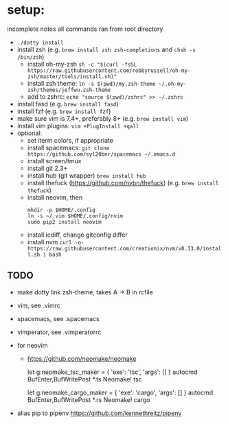 # setup:

incomplete notes
all commands ran from root directory

- `./dotty install`
- install zsh (e.g. `brew install zsh zsh-completions` and `chsh -s /bin/zsh`)
  - install oh-my-zsh
    `sh -c "$(curl -fsSL https://raw.githubusercontent.com/robbyrussell/oh-my-zsh/master/tools/install.sh)"`
  - install zsh theme:
    `ln -s $(pwd)/my.zsh-theme ~/.oh-my-zsh/themes/jeffwu.zsh-theme`
  - add to zshrc:
    `echo "source $(pwd)/zshrc" >> ~/.zshrc`
- install fasd (e.g. `brew install fasd`)
- install fzf (e.g. `brew install fzf`)
- make sure vim is 7.4+, preferably 8+ (e.g. `brew install vim`)
- install vim plugins: `vim +PlugInstall +qall`
- optional:
  - set iterm colors, if appropriate
  - install spacemacs:
    `git clone https://github.com/syl20bnr/spacemacs ~/.emacs.d`
  - install screen/tmux
  - install git 2.3+
  - install hub (git wrapper) `brew install hub`
  - install thefuck (https://github.com/nvbn/thefuck) (e.g. `brew install thefuck`)
  - install neovim, then
    ```
    mkdir -p $HOME/.config
    ln -s ~/.vim $HOME/.config/nvim
    sudo pip2 install neovim
    ```
  - install icdiff, change gitconfig differ
  - install nvm
    `curl -o- https://raw.githubusercontent.com/creationix/nvm/v0.33.0/install.sh | bash`

## TODO
  - make dotty link zsh-theme, takes A -> B in rcfile
  - vim, see .vimrc
  - spacemacs, see .spacemacs
  - vimperator, see .vimperatorrc
  - for neovim
    - https://github.com/neomake/neomake

      let g:neomake_tsc_maker = { 'exe': 'tsc', 'args': [] }
      autocmd BufEnter,BufWritePost *.ts Neomake! tsc

      let g:neomake_cargo_maker = { 'exe': 'cargo', 'args': [] }
      autocmd BufEnter,BufWritePost *.rs Neomake! cargo

  - alias pip to pipenv
    https://github.com/kennethreitz/pipenv
